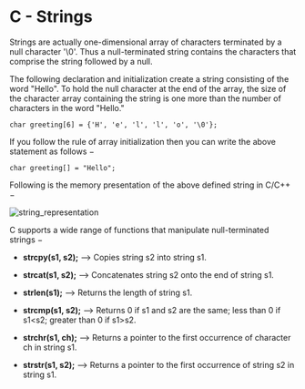 # C - Strings
Strings are actually one-dimensional array of characters terminated by a null character '\0'. Thus a null-terminated string contains the characters that comprise the string followed by a null.

The following declaration and initialization create a string consisting of the word "Hello". To hold the null character at the end of the array, the size of the character array containing the string is one more than the number of characters in the word "Hello."
````
char greeting[6] = {'H', 'e', 'l', 'l', 'o', '\0'};
````

If you follow the rule of array initialization then you can write the above statement as follows −
````
char greeting[] = "Hello";
````
Following is the memory presentation of the above defined string in C/C++ −

![string_representation](https://github.com/Amirsorouri00/Iran-University-ST-OS191/blob/master/00-%20Intro%20to%20C%20Programming/12-%20c_string/string_representation.jpg)

C supports a wide range of functions that manipulate null-terminated strings −
- **strcpy(s1, s2);** -->  Copies string s2 into string s1.
- **strcat(s1, s2);** -->  Concatenates string s2 onto the end of string s1.
- **strlen(s1);**     -->  Returns the length of string s1.
- **strcmp(s1, s2);** -->  Returns 0 if s1 and s2 are the same; less than 0 if s1<s2; greater than 0 if s1>s2.

- **strchr(s1, ch);** -->  Returns a pointer to the first occurrence of character ch in string s1.
- **strstr(s1, s2);** -->  Returns a pointer to the first occurrence of string s2 in string s1.

